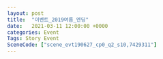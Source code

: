 ```yaml
---
layout: post
title:  "이벤트_2019여름_엔딩"
date:   2021-03-11 12:00:00 +0000
categories: Event
Tags: Story Event
SceneCode: ["scene_evt190627_cp0_q2_s10,7429311"]
---
```


